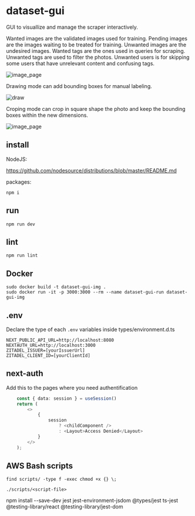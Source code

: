# dataset-gui

GUI to visuallize and manage the scraper interactively.

Wanted images are the validated images used for training.
Pending images are the images waiting to be treated for training.
Unwanted images are the undesired images.
Wanted tags are the ones used in queries for scraping.
Unwanted tags are used to filter the photos.
Unwanted users is for skipping some users that have unrelevant content and confusing tags.

![image_page](/images/page.png)

Drawing mode can add bounding boxes for manual labeling.

![draw](/images/draw.png)

Croping mode can crop in square shape the photo and keep the bounding boxes within the new dimensions.

![image_page](/images/crop.png)

## install

NodeJS:

https://github.com/nodesource/distributions/blob/master/README.md

packages:

    npm i

## run

    npm run dev

## lint

    npm run lint

## Docker

    sudo docker build -t dataset-gui-img .
    sudo docker run -it -p 3000:3000 --rm --name dataset-gui-run dataset-gui-img
## .env

Declare the type of each `.env` variables inside types/environment.d.ts

    NEXT_PUBLIC_API_URL=http://localhost:8080
    NEXTAUTH_URL=http://localhost:3000
    ZITADEL_ISSUER=[yourIssuerUrl]
    ZITADEL_CLIENT_ID=[yourClientId]

## next-auth

Add this to the pages where you need authentification

```typescript
    const { data: session } = useSession()
    return (
        <>
            {
                session
                    ? <childComponent />
                    : <Layout>Access Denied</Layout>
            }
        </>
    );
```

## AWS Bash scripts

    find scripts/ -type f -exec chmod +x {} \;    

    ./scripts/<script-file>

npm install --save-dev jest jest-environment-jsdom @types/jest ts-jest @testing-library/react @testing-library/jest-dom

